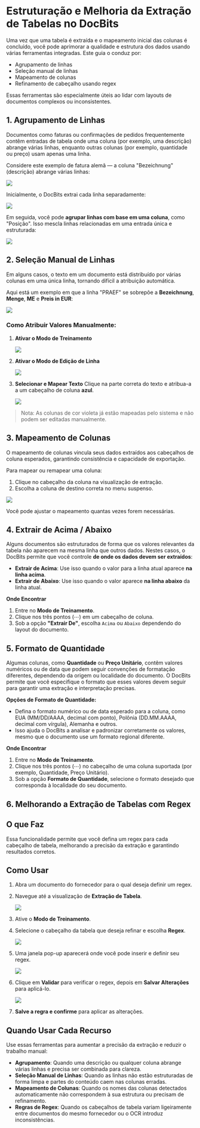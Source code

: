 # Estruturação e Melhoria da Extração de Tabelas no DocBits

Uma vez que uma tabela é extraída e o mapeamento inicial das colunas é concluído, você pode aprimorar a qualidade e estrutura dos dados usando várias ferramentas integradas. Este guia o conduz por:

* Agrupamento de linhas
* Seleção manual de linhas
* Mapeamento de colunas
* Refinamento de cabeçalho usando regex

Essas ferramentas são especialmente úteis ao lidar com layouts de documentos complexos ou inconsistentes.

## 1. Agrupamento de Linhas

Documentos como faturas ou confirmações de pedidos frequentemente contêm entradas de tabela onde uma coluna (por exemplo, uma descrição) abrange várias linhas, enquanto outras colunas (por exemplo, quantidade ou preço) usam apenas uma linha.

Considere este exemplo de fatura alemã — a coluna "Bezeichnung" (descrição) abrange várias linhas:

![](https://docs.docbits.com/~gitbook/image?url=https%3A%2F%2Flh7-us.googleusercontent.com%2FVino2M4Esor3IRHGqBd5Brx7_lKPIwEOlRYBHzMXw4WoacFNW39hbWuwoUNGocubx4Bh9_BvUBqZSWA4U_NmU8FBw4Q1_AiTASgMx-2MLKvsHLJY057oqyks0fQ5b7mI577JTX5rBKdEG90O9F5TcoU\&width=768\&dpr=4\&quality=100\&sign=ae0bd75a\&sv=2)

Inicialmente, o DocBits extrai cada linha separadamente:

![](https://docs.docbits.com/~gitbook/image?url=https%3A%2F%2Flh7-us.googleusercontent.com%2FUX5OdkW59HPVROnNzSeZbDw4NYTPbfayDLIXBQi0pwHzUEJ1B5t7I9uKBNc0dmOB3Cile8Xv6AdgVXuUd0aMbQFGWagBCEetw8P-N4zgG_cGTjWHhpDtGQZg27UZKdCDJ5FeEDJgFAYtTB8kZrMSdho\&width=768\&dpr=4\&quality=100\&sign=b6990876\&sv=2)

Em seguida, você pode **agrupar linhas com base em uma coluna**, como "Posição". Isso mescla linhas relacionadas em uma entrada única e estruturada:

![](https://docs.docbits.com/~gitbook/image?url=https%3A%2F%2Flh7-us.googleusercontent.com%2FPxA6h2udUuYd1YmHV97t-bzfZzipFpdA5t8gjpGXWx9sA-I4tW3tYwD28icv88UEmitz0EAaWuGkU5ZwqAjcQnoOkmg9u1AcBJW3nITU6eFa0foHB-AQPb0qv0AWaaEwM6WvwaEcAODEUzKtvRZOMN0\&width=768\&dpr=4\&quality=100\&sign=36b99bc7\&sv=2)

## 2. Seleção Manual de Linhas

Em alguns casos, o texto em um documento está distribuído por várias colunas em uma única linha, tornando difícil a atribuição automática.

Aqui está um exemplo em que a linha "PRAEF" se sobrepõe a **Bezeichnung**, **Menge**, **ME** e **Preis in EUR**:

![](https://docs.docbits.com/~gitbook/image?url=https%3A%2F%2Flh7-us.googleusercontent.com%2FLbVbmfdOBpeCWDftPvW0qjEHjbLmWYRrAGTZHVW8VEHQTEvl5GoqH2wkFE5iUOySmF50b1V8CDAZhfMzPTeMQscmc61SDKaqSCW-y0Z7fjlwOjhtjxWD44oCsgHmwrgrBD4cuEGgn9JY_UX3t9jRlPs\&width=768\&dpr=4\&quality=100\&sign=5ff4a2e1\&sv=2)

### Como Atribuir Valores Manualmente:

1.  **Ativar o Modo de Treinamento**

    ![](https://docs.docbits.com/~gitbook/image?url=https%3A%2F%2Flh7-us.googleusercontent.com%2F4D8iCXk0p_Mur8bX_11ne_2iA-GOxoFi2OQWlSEvrH1auoE0ksnYXpZx3Pw3PUJJRZJN85dnQlSSBB369FfafXAy8adjFZcnepQnODSaaIj69cxtUKFAXPgn5eyPE6jbJuzStJALMgumlt49Z1Pv3FY\&width=768\&dpr=4\&quality=100\&sign=232c58a9\&sv=2)
2.  **Ativar o Modo de Edição de Linha**

    ![](https://docs.docbits.com/~gitbook/image?url=https%3A%2F%2Flh7-us.googleusercontent.com%2F8YQmo_WRuKKVjk1a_eoxSBiQr0GncuS4BmCA0aI9aOlrbsIvdj8dZlurxxBHp2lH4ozT4HPWw9qYDW7xLQ7u2DSyU8DrNzSBC7LjzKLTDJ2tudY9a_DENDoK5Aya6L1hcf1WF1RD92S_DzhGVV4Gh6Q\&width=768\&dpr=4\&quality=100\&sign=8fc5c089\&sv=2)
3.  **Selecionar e Mapear Texto** Clique na parte correta do texto e atribua-a a um cabeçalho de coluna **azul**.

    ![](https://docs.docbits.com/~gitbook/image?url=https%3A%2F%2Flh7-us.googleusercontent.com%2Fi2tlbwl9qFE0clthaoRPe7kcPRiURCvemuLEjBK4uAnfsR4auXbftMfEY1ZW5WXwezTBVSG5hbNRkddwIeLtrgJUvZoeKGdPKN8f75O_dPdIWkm4EFALfAj-evDUI3UKrgNOTNjF37C1bBLtE95OA1w\&width=768\&dpr=4\&quality=100\&sign=842a42\&sv=2)

> Nota: As colunas de cor violeta já estão mapeadas pelo sistema e não podem ser editadas manualmente.

## 3. Mapeamento de Colunas

O mapeamento de colunas vincula seus dados extraídos aos cabeçalhos de coluna esperados, garantindo consistência e capacidade de exportação.

Para mapear ou remapear uma coluna:

1. Clique no cabeçalho da coluna na visualização de extração.
2. Escolha a coluna de destino correta no menu suspenso.

![](https://docs.docbits.com/~gitbook/image?url=https%3A%2F%2Flh7-us.googleusercontent.com%2FX_65pCWrI4HMFr_aiA0eoSDp-yIYy49lULzAZaiIgnr0aIowlLSed21MuehkGLs4UIdQousdfhiZi5pnQtpZ0uUn6dxlzii7WPQvov-kN1_Jimsi6U6zowOLxjBzZzZ47kaRhduAVBd_Ya9QQtXTpJ4\&width=768\&dpr=4\&quality=100\&sign=4e2a3bdc\&sv=2)

Você pode ajustar o mapeamento quantas vezes forem necessárias.

## 4. Extrair de Acima / Abaixo

Alguns documentos são estruturados de forma que os valores relevantes da tabela não aparecem na mesma linha que outros dados. Nestes casos, o DocBits permite que você controle **de onde os dados devem ser extraídos**:

* **Extrair de Acima**: Use isso quando o valor para a linha atual aparece **na linha acima**.
* **Extrair de Abaixo**: Use isso quando o valor aparece **na linha abaixo** da linha atual.

**Onde Encontrar**

1. Entre no **Modo de Treinamento**.
2. Clique nos três pontos (⋯) em um cabeçalho de coluna.
3. Sob a opção **"Extrair De"**, escolha `Acima` ou `Abaixo` dependendo do layout do documento.

## 5. Formato de Quantidade

Algumas colunas, como **Quantidade** ou **Preço Unitário**, contêm valores numéricos ou de data que podem seguir convenções de formatação diferentes, dependendo da origem ou localidade do documento. O DocBits permite que você especifique o formato que esses valores devem seguir para garantir uma extração e interpretação precisas.

**Opções de Formato de Quantidade:**

* Defina o formato numérico ou de data esperado para a coluna, como EUA (MM/DD/AAAA, decimal com ponto), Polônia (DD.MM.AAAA, decimal com vírgula), Alemanha e outros.
* Isso ajuda o DocBits a analisar e padronizar corretamente os valores, mesmo que o documento use um formato regional diferente.

**Onde Encontrar**

1. Entre no **Modo de Treinamento**.
2. Clique nos três pontos (⋯) no cabeçalho de uma coluna suportada (por exemplo, Quantidade, Preço Unitário).
3. Sob a opção **Formato de Quantidade**, selecione o formato desejado que corresponda à localidade do seu documento.

## 6. Melhorando a Extração de Tabelas com Regex

## **O que Faz**

Essa funcionalidade permite que você defina um regex para cada cabeçalho de tabela, melhorando a precisão da extração e garantindo resultados corretos.

## **Como Usar**

1. Abra um documento do fornecedor para o qual deseja definir um regex.
2.  Navegue até a visualização de **Extração de Tabela**.

    ![](https://docs.docbits.com/~gitbook/image?url=https%3A%2F%2F578966019-files.gitbook.io%2F%7E%2Ffiles%2Fv0%2Fb%2Fgitbook-x-prod.appspot.com%2Fo%2Fspaces%252FT2n2w4uDCJvv7CJ5zrdk%252Fuploads%252FDdlNrO6hG6jnEeWU9DuZ%252Fimage.png%3Falt%3Dmedia%26token%3Dca11a537-27a4-4b00-b3e7-f77540c28c2b\&width=768\&dpr=4\&quality=100\&sign=fd47355a\&sv=2)
3. Ative o **Modo de Treinamento**.
4.  Selecione o cabeçalho da tabela que deseja refinar e escolha **Regex**.

    ![](https://docs.docbits.com/~gitbook/image?url=https%3A%2F%2F578966019-files.gitbook.io%2F%7E%2Ffiles%2Fv0%2Fb%2Fgitbook-x-prod.appspot.com%2Fo%2Fspaces%252FT2n2w4uDCJvv7CJ5zrdk%252Fuploads%252Fes6PsB9sHHXp0CNRj6YF%252Fimage.png%3Falt%3Dmedia%26token%3D6e31e4db-fd2f-487c-ac19-f1d6add81ad1\&width=768\&dpr=4\&quality=100\&sign=32264560\&sv=2)
5.  Uma janela pop-up aparecerá onde você pode inserir e definir seu regex.

    ![](https://docs.docbits.com/~gitbook/image?url=https%3A%2F%2F578966019-files.gitbook.io%2F%7E%2Ffiles%2Fv0%2Fb%2Fgitbook-x-prod.appspot.com%2Fo%2Fspaces%252FT2n2w4uDCJvv7CJ5zrdk%252Fuploads%252FWB7hjuuyVVAewRqrnhYj%252FiScreen%2520Shoter%2520-%2520Google%2520Chrome%2520-%2520250303135020.jpg%3Falt%3Dmedia%26token%3D6a31253d-18d7-4d8f-a00e-acd89a744127\&width=768\&dpr=4\&quality=100\&sign=d8d2d94a\&sv=2)
6.  Clique em **Validar** para verificar o regex, depois em **Salvar Alterações** para aplicá-lo.

    ![](https://docs.docbits.com/~gitbook/image?url=https%3A%2F%2F578966019-files.gitbook.io%2F%7E%2Ffiles%2Fv0%2Fb%2Fgitbook-x-prod.appspot.com%2Fo%2Fspaces%252FT2n2w4uDCJvv7CJ5zrdk%252Fuploads%252FC4R2o2W10ct1o0oesTLZ%252FiScreen%2520Shoter%2520-%2520Google%2520Chrome%2520-%2520250303135153.jpg%3Falt%3Dmedia%26token%3D43e53a05-53fe-4503-ba51-55c85910bd82\&width=768\&dpr=4\&quality=100\&sign=9ec6eb7b\&sv=2)
7. **Salve a regra e confirme** para aplicar as alterações.

## Quando Usar Cada Recurso

Use essas ferramentas para aumentar a precisão da extração e reduzir o trabalho manual:

* **Agrupamento**: Quando uma descrição ou qualquer coluna abrange várias linhas e precisa ser combinada para clareza.
* **Seleção Manual de Linhas**: Quando as linhas não estão estruturadas de forma limpa e partes do conteúdo caem nas colunas erradas.
* **Mapeamento de Colunas**: Quando os nomes das colunas detectados automaticamente não correspondem à sua estrutura ou precisam de refinamento.
* **Regras de Regex**: Quando os cabeçalhos de tabela variam ligeiramente entre documentos do mesmo fornecedor ou o OCR introduz inconsistências.
